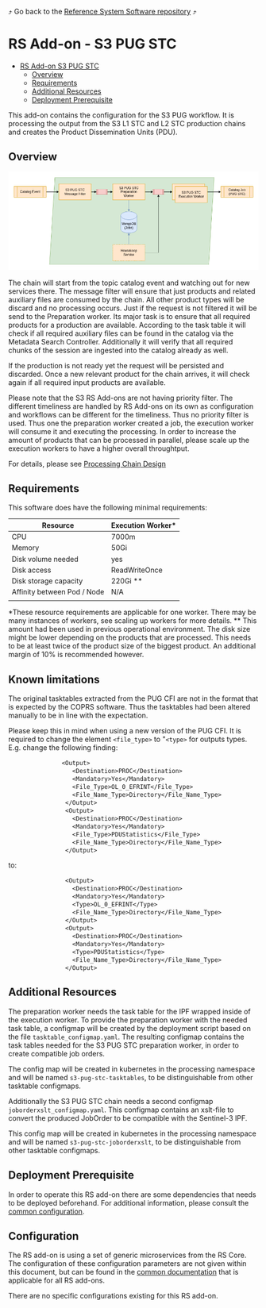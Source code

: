 :arrow_heading_up: Go back to the [Reference System Software repository](https://github.com/COPRS/reference-system-software) :arrow_heading_up:

# RS Add-on - S3 PUG STC

 
 * [RS Add-on S3 PUG STC](#rs-add-on---s3-pug-stc)
    * [Overview](#overview)
    * [Requirements](#requirements)
    * [Additional Resources](#additional-resources)
    * [Deployment Prerequisite](#deployment-prerequisite)


This add-on contains the configuration for the S3 PUG workflow. It is processing the output from the S3 L1 STC and L2 STC production chains and creates the Product Dissemination Units (PDU).

## Overview

![overview](./media/overview.png "Overview")

The chain will start from the topic catalog event and watching out for new services there. The message filter will ensure that just products and related auxiliary files are consumed by the chain. All other product types will be discard and no processing occurs. Just if the request is not filtered it will be send to the Preparation worker. Its major task is to ensure that all required products for a production are available. According to the task table it will check if all required auxiliary files can be found in the catalog via the Metadata Search Controller. Additionally it will verify that all required chunks of the session are ingested into the catalog already as well.

If the production is not ready yet the request will be persisted and discarded. Once a new relevant product for the chain arrives, it will check again if all required input products are available.

Please note that the S3 RS Add-ons are not having priority filter. The different timeliness are handled by RS Add-ons on its own as configuration and workflows can be different for the timeliness. Thus no priority filter is used. Thus one the preparation worker created a job, the execution worker will consume it and executing the processing. In order to increase the amount of products that can be processed in parallel, please scale up the execution workers to have a higher overall throughtput.

For details, please see [Processing Chain Design](https://github.com/COPRS/production-common/blob/develop/docs/architecture/README.md#processing)

## Requirements

This software does have the following minimal requirements:

| Resource                    | Execution Worker* |
|-----------------------------|-------------|
| CPU                         | 7000m       |
| Memory                      | 50Gi        |
| Disk volume needed          | yes         |
| Disk access                 | ReadWriteOnce |
| Disk storage capacity       | 220Gi **    |
| Affinity between Pod / Node | N/A         |
|                             |             |

*These resource requirements are applicable for one worker. There may be many instances of workers, see scaling up workers for more details.
** This amount had been used in previous operational environment. The disk size might be lower depending on the products that are processed. This needs to be at least twice of the product size of the biggest product. An additional margin of 10% is recommended however.

## Known limitations

The original tasktables extracted from the PUG CFI are not in the format that is expected by the COPRS software. Thus the tasktables had been altered manually to be in line with the expectation.

Please keep this in mind when using a new version of the PUG CFI. It is required to change the element `<file_type>` to "`<type>` for outputs types. E.g. change the following finding:

```
			   <Output>
                  <Destination>PROC</Destination>
                  <Mandatory>Yes</Mandatory>
                  <File_Type>OL_0_EFRINT</File_Type>
                  <File_Name_Type>Directory</File_Name_Type>
                </Output>
                <Output>
                  <Destination>PROC</Destination>
                  <Mandatory>Yes</Mandatory>
                  <File_Type>PDUStatistics</File_Type>
                  <File_Name_Type>Directory</File_Name_Type>
                </Output>
```
   
to:

```
                <Output>
                  <Destination>PROC</Destination>
                  <Mandatory>Yes</Mandatory>
                  <Type>OL_0_EFRINT</Type>
                  <File_Name_Type>Directory</File_Name_Type>
                </Output>
                <Output>
                  <Destination>PROC</Destination>
                  <Mandatory>Yes</Mandatory>
                  <Type>PDUStatistics</Type>
                  <File_Name_Type>Directory</File_Name_Type>
                </Output>
```

## Additional Resources 

The preparation worker needs the task table for the IPF wrapped inside of the execution worker. To provide the preparation worker with the needed task table, a configmap will be created by the deployment script based on the file ``tasktable_configmap.yaml``. The resulting configmap contains the task tables needed for the S3 PUG STC preparation worker, in order to create compatible job orders. 

The config map will be created in kubernetes in the processing namespace and will be named ``s3-pug-stc-tasktables``, to be distinguishable from other tasktable configmaps.

Additionally the S3 PUG STC chain needs a second configmap ``joborderxslt_configmap.yaml``. This configmap contains an xslt-file to convert the produced JobOrder to be compatible with the Sentinel-3 IPF.

This config map will be created in kubernetes in the processing namespace and will be named ``s3-pug-stc-joborderxslt``, to be distinguishable from other tasktable configmaps.

## Deployment Prerequisite

In order to operate this RS add-on there are some dependencies that needs to be deployed beforehand. For additional information, please consult the [common configuration](/docs/common/README.md#deployment-prerequisite).

## Configuration

The RS add-on is using a set of generic microservices from the RS Core. The configuration of these configuration parameters are not given within this document, but can be found in the [common documentation](/docs/common/README.md) that is applicable for all RS add-ons.

There are no specific configurations existing for this RS add-on.

